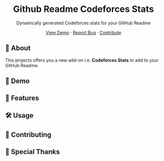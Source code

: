 <h1 align="center">
    Github Readme Codeforces Stats
</h1>
<p align="center">
  Dynamically generated Codeforces stats for your GitHub Readme
</p>
<p align="center">
  <a href="#">View Demo</a>
  ·
  <a href="https://github.com/wweverma1/github-readme-codeforces-stats/issues/new/choose">Report Bug</a>
  ·
  <a href="#">Contribute</a>
</p>

## 🌟 About
This projects offers you a new add-on i.e. **Codeforces Stats** to add to your GitHub Readme.

## 🚀 Demo

## 🧐 Features

## 🛠️ Usage

## 🍰 Contributing

## 🙏 Special Thanks
